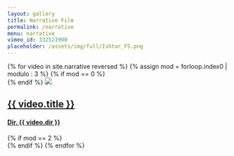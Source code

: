 ```yaml
---
layout: gallery
title: Narrative Film
permalink: /narrative
menu: narrative
vimeo_id: 332521900
placeholder: /assets/img/full/Ishtar_FS.png
---
```


<div class="video-gallery">
{% for video in site.narrative reversed %}
  {% assign mod = forloop.index0 | modulo : 3 %}
  {% if mod == 0 %}
<div class="inner">
  {% endif %}
<a href="{{ video.url }}">
  <img src="{{ video.thumb }}">
  <h2 class="text-center">{{ video.title }}</h2>
  <h4 class="text-center">Dir. {{ video.dir }}</h4>
</a>
  {% if mod == 2 %}
</div>
  {% endif %}
{% endfor %}
</div>



